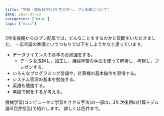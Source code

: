 ```yaml
---
title: "物理・情報科学科3年生の方へ: プレ配属について"
date: 2017-07-03
categories: ["misc"]
tags: ["misc"]
---
```


3年生後期からのプレ配属では，どんなことをするのかと質問をいただきました。
一応卒論の準備というつもりで以下をしようかなと思っています。

- データサイエンスの基本のお勉強をする。
	- データを取得し，加工し，機械学習の手法を使って解析し，考察し，プレゼンする。
- いろんなプログラミング言語や，計算機の基本操作を習得する。
- システム管理の基本を勉強する。
- 英語も勉強する。
- 卒論で何をするか考える。


機械学習(コンピュータに学習をさせる手法)の一部は，3年次後期の計算モデル論II(西井担当)で紹介します。
詳しくは西井まで。





